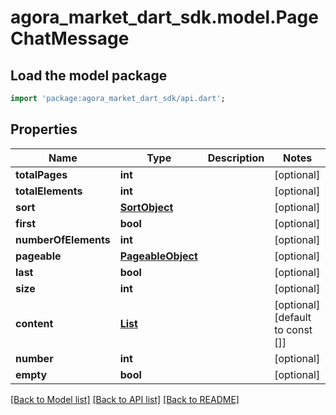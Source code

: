 # agora_market_dart_sdk.model.PageChatMessage

## Load the model package
```dart
import 'package:agora_market_dart_sdk/api.dart';
```

## Properties
Name | Type | Description | Notes
------------ | ------------- | ------------- | -------------
**totalPages** | **int** |  | [optional] 
**totalElements** | **int** |  | [optional] 
**sort** | [**SortObject**](SortObject.md) |  | [optional] 
**first** | **bool** |  | [optional] 
**numberOfElements** | **int** |  | [optional] 
**pageable** | [**PageableObject**](PageableObject.md) |  | [optional] 
**last** | **bool** |  | [optional] 
**size** | **int** |  | [optional] 
**content** | [**List<ChatMessage>**](ChatMessage.md) |  | [optional] [default to const []]
**number** | **int** |  | [optional] 
**empty** | **bool** |  | [optional] 

[[Back to Model list]](../README.md#documentation-for-models) [[Back to API list]](../README.md#documentation-for-api-endpoints) [[Back to README]](../README.md)


